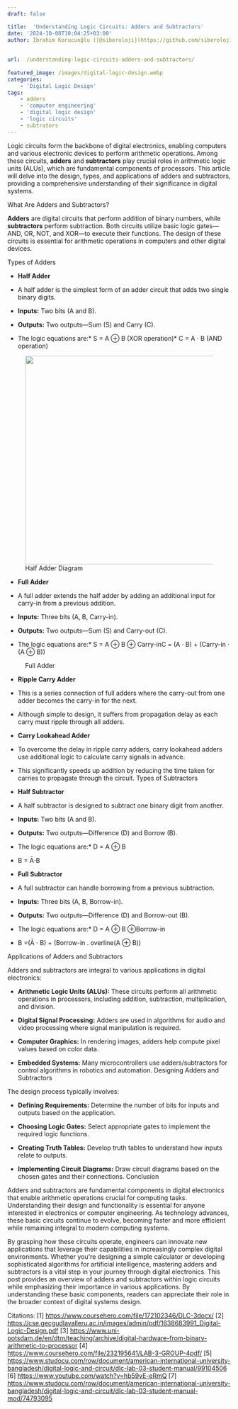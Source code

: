 ```yaml
---
draft: false

title:  'Understanding Logic Circuits: Adders and Subtractors'
date: '2024-10-08T10:04:25+03:00'
author: İbrahim Korucuoğlu ([@siberoloji](https://github.com/siberoloji))
 
 
url:  /understanding-logic-circuits-adders-and-subtractors/
 
featured_image: /images/digital-logic-design.webp
categories:
    - 'Digital Logic Design'
tags:
    - adders
    - 'computer engineering'
    - 'digital logic design'
    - 'logic circuits'
    - subtrators
---
```



Logic circuits form the backbone of digital electronics, enabling computers and various electronic devices to perform arithmetic operations. Among these circuits, **adders** and **subtractors** play crucial roles in arithmetic logic units (ALUs), which are fundamental components of processors. This article will delve into the design, types, and applications of adders and subtractors, providing a comprehensive understanding of their significance in digital systems.



What Are Adders and Subtractors?



**Adders** are digital circuits that perform addition of binary numbers, while **subtractors** perform subtraction. Both circuits utilize basic logic gates—AND, OR, NOT, and XOR—to execute their functions. The design of these circuits is essential for arithmetic operations in computers and other digital devices.



Types of Adders


* **Half Adder**



* A half adder is the simplest form of an adder circuit that adds two single binary digits.

* **Inputs:** Two bits (A and B).

* **Outputs:** Two outputs—Sum (S) and Carry (C).

* The logic equations are:* S = A ⊕  B (XOR operation)* C = A ⋅ B (AND operation)



<!-- wp:image {"id":2731,"width":"471px","height":"auto","sizeSlug":"large","linkDestination":"none"} -->
<figure class="wp-block-image size-large is-resized"><img src="https://www.siberoloji.com/wp-content/uploads/2024/10/Half-Adder-2-1024x835.png" alt="" class="wp-image-2731" style="width:471px;height:auto" /><figcaption class="wp-element-caption">Half Adder Diagram</figcaption></figure>
<!-- /wp:image -->

* **Full Adder**



* A full adder extends the half adder by adding an additional input for carry-in from a previous addition.

* **Inputs:** Three bits (A, B, Carry-in).

* **Outputs:** Two outputs—Sum (S) and Carry-out (C).

* The logic equations are:* S = A ⊕ B ⊕ Carry-inC = (A ⋅ B) + (Carry-in ⋅ (A ⊕ B))



<!-- wp:image {"id":2732,"sizeSlug":"full","linkDestination":"none"} -->
<figure class="wp-block-image size-full"><img src="https://www.siberoloji.com/wp-content/uploads/2024/10/3-57.png" alt="" class="wp-image-2732" /><figcaption class="wp-element-caption">Full Adder</figcaption></figure>
<!-- /wp:image -->

* **Ripple Carry Adder**



* This is a series connection of full adders where the carry-out from one adder becomes the carry-in for the next.

* Although simple to design, it suffers from propagation delay as each carry must ripple through all adders.



* **Carry Lookahead Adder**



* To overcome the delay in ripple carry adders, carry lookahead adders use additional logic to calculate carry signals in advance.

* This significantly speeds up addition by reducing the time taken for carries to propagate through the circuit.
Types of Subtractors


* **Half Subtractor**



* A half subtractor is designed to subtract one binary digit from another.

* **Inputs:** Two bits (A and B).

* **Outputs:** Two outputs—Difference (D) and Borrow (B).

* The logic equations are:* D = A ⊕ B

* B = Ā⋅B
* **Full Subtractor**



* A full subtractor can handle borrowing from a previous subtraction.

* **Inputs:** Three bits (A, B, Borrow-in).

* **Outputs:** Two outputs—Difference (D) and Borrow-out (B).

* The logic equations are:* D = A ⊕ B ⊕Borrow-in

* B =(Ā ⋅ B) + (Borrow-in .  overline(A ⊕ B))

Applications of Adders and Subtractors



Adders and subtractors are integral to various applications in digital electronics:


* **Arithmetic Logic Units (ALUs):** These circuits perform all arithmetic operations in processors, including addition, subtraction, multiplication, and division.

* **Digital Signal Processing:** Adders are used in algorithms for audio and video processing where signal manipulation is required.

* **Computer Graphics:** In rendering images, adders help compute pixel values based on color data.

* **Embedded Systems:** Many microcontrollers use adders/subtractors for control algorithms in robotics and automation.
Designing Adders and Subtractors



The design process typically involves:


* **Defining Requirements:** Determine the number of bits for inputs and outputs based on the application.

* **Choosing Logic Gates:** Select appropriate gates to implement the required logic functions.

* **Creating Truth Tables:** Develop truth tables to understand how inputs relate to outputs.

* **Implementing Circuit Diagrams:** Draw circuit diagrams based on the chosen gates and their connections.
Conclusion



Adders and subtractors are fundamental components in digital electronics that enable arithmetic operations crucial for computing tasks. Understanding their design and functionality is essential for anyone interested in electronics or computer engineering. As technology advances, these basic circuits continue to evolve, becoming faster and more efficient while remaining integral to modern computing systems.



By grasping how these circuits operate, engineers can innovate new applications that leverage their capabilities in increasingly complex digital environments. Whether you're designing a simple calculator or developing sophisticated algorithms for artificial intelligence, mastering adders and subtractors is a vital step in your journey through digital electronics.
This post provides an overview of adders and subtractors within logic circuits while emphasizing their importance in various applications. By understanding these basic components, readers can appreciate their role in the broader context of digital systems design.



Citations: [1] https://www.coursehero.com/file/172102346/DLC-3docx/ [2] https://cse.gecgudlavalleru.ac.in/images/admin/pdf/1638683991_Digital-Logic-Design.pdf [3] https://www.uni-potsdam.de/en/dtm/teaching/archive/digital-hardware-from-binary-arithmetic-to-processor [4] https://www.coursehero.com/file/232195641/LAB-3-GROUP-4pdf/ [5] https://www.studocu.com/row/document/american-international-university-bangladesh/digital-logic-and-circuit/dlc-lab-03-student-manual/99104506 [6] https://www.youtube.com/watch?v=hb59vE-eRmQ [7] https://www.studocu.com/row/document/american-international-university-bangladesh/digital-logic-and-circuit/dlc-lab-03-student-manual-mod/74793095
